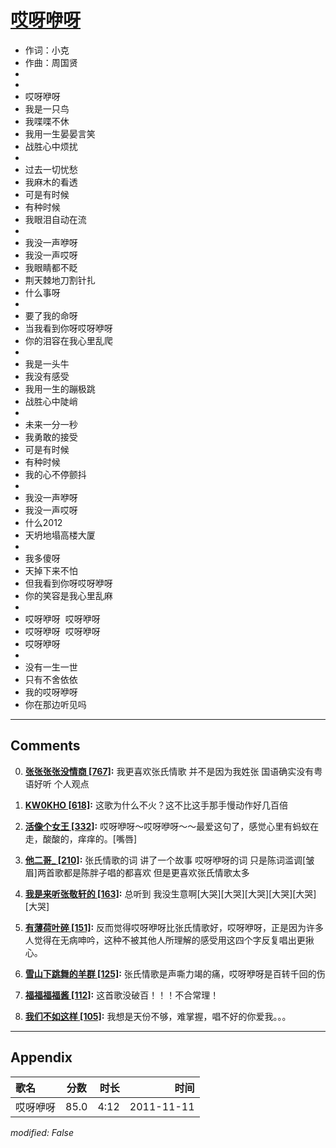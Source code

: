 # [哎呀咿呀](https://music.163.com/song?id=64097)

* 作词：小克
* 作曲：周国贤
*
*
* 哎呀咿呀
* 我是一只鸟
* 我喋喋不休
* 我用一生晏晏言笑
* 战胜心中烦扰
* 
* 过去一切忧愁
* 我麻木的看透
* 可是有时候
* 有种时候
* 我眼泪自动在流
* 
* 我没一声咿呀
* 我没一声哎呀
* 我眼睛都不眨
* 荆天棘地刀割针扎
* 什么事呀
* 
* 要了我的命呀
* 当我看到你呀哎呀咿呀
* 你的泪容在我心里乱爬
* 
* 我是一头牛
* 我没有感受
* 我用一生的蹦极跳
* 战胜心中陡峭
* 
* 未来一分一秒
* 我勇敢的接受
* 可是有时候
* 有种时候
* 我的心不停颤抖
* 
* 我没一声咿呀
* 我没一声哎呀
* 什么2012
* 天坍地塌高楼大厦
* 
* 我多傻呀
* 天掉下来不怕
* 但我看到你呀哎呀咿呀
* 你的笑容是我心里乱麻
* 
* 哎呀咿呀  哎呀咿呀
* 哎呀咿呀  哎呀咿呀
* 哎呀咿呀
* 
* 没有一生一世
* 只有不舍依依
* 我的哎呀咿呀
* 你在那边听见吗


---

## Comments
0. **[张张张张没情商 \[767\]](https://music.163.com/#/user/home?id=65296953):** 我更喜欢张氏情歌 并不是因为我姓张 国语确实没有粤语好听 个人观点

1. **[KW0KHO \[618\]](https://music.163.com/#/user/home?id=130987256):** 这歌为什么不火？这不比这手那手慢动作好几百倍

2. **[活像个女王 \[332\]](https://music.163.com/#/user/home?id=97372501):** 哎呀咿呀～哎呀咿呀～～最爱这句了，感觉心里有蚂蚁在走，酸酸的，痒痒的。[嘴唇]

3. **[他二哥_ \[210\]](https://music.163.com/#/user/home?id=77493199):** 张氏情歌的词 讲了一个故事 哎呀咿呀的词 只是陈词滥调[皱眉]两首歌都是陈胖子唱的都喜欢 但是更喜欢张氏情歌太多

4. **[我是来听张敬轩的 \[163\]](https://music.163.com/#/user/home?id=66056829):** 总听到 我没生意啊[大哭][大哭][大哭][大哭][大哭][大哭]

5. **[有薄荷叶碎 \[151\]](https://music.163.com/#/user/home?id=340859603):** 反而觉得哎呀咿呀比张氏情歌好，哎呀咿呀，正是因为许多人觉得在无病呻吟，这种不被其他人所理解的感受用这四个字反复唱出更揪心。

6. **[雪山下跳舞的羊群 \[125\]](https://music.163.com/#/user/home?id=491669391):** 张氏情歌是声嘶力竭的痛，哎呀咿呀是百转千回的伤

7. **[福福福福酱 \[112\]](https://music.163.com/#/user/home?id=49343940):** 这首歌没破百！！！不合常理！

8. **[我们不如这样 \[105\]](https://music.163.com/#/user/home?id=19450805):** 我想是天份不够，难掌握，唱不好的你爱我。。。



---

## Appendix

|歌名|分数|时长|时间|
|:---|:---:|---:|---:|
|哎呀咿呀|85.0|4:12|2011-11-11

*modified: False*